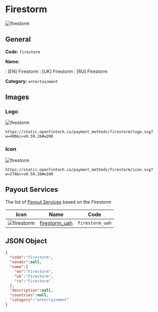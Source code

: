 
# Firestorm 
![firestorm](https://static.openfintech.io/payment_methods/firestorm/logo.svg?w=400&c=v0.59.26#w200)  

## General 
**Code:** `firestorm` 
 
**Name:** 
 
:	[EN] Firestorm 
:	[UK] Firestorm 
:	[RU] Firestorm 
 
**Category:** `entertainment` 
 

## Images 

### Logo 
![firestorm](https://static.openfintech.io/payment_methods/firestorm/logo.svg?w=400&c=v0.59.26#w200)  

```
https://static.openfintech.io/payment_methods/firestorm/logo.svg?w=400&c=v0.59.26#w200
```  

### Icon 
![firestorm](https://static.openfintech.io/payment_methods/firestorm/icon.svg?w=278&c=v0.59.26#w100)  

```
https://static.openfintech.io/payment_methods/firestorm/icon.svg?w=278&c=v0.59.26#w100
```  

## Payout Services 
 
The list of [Payout Services](/payout-services/) based on the _Firestorm_ 

|Icon|Name|Code| 
|:---:|:---:|:---:| 
|![firestorm](https://static.openfintech.io/payout_methods/firestorm/icon.png?w=278&c=v0.59.26#w40) |[firestorm_uah](/payout-services/firestorm_uah/)|`firestorm_uah`| 
 

## JSON Object 

```json
{
  "code":"firestorm",
  "vendor":null,
  "name":{
    "en":"Firestorm",
    "uk":"Firestorm",
    "ru":"Firestorm"
  },
  "description":null,
  "countries":null,
  "category":"entertainment"
}
```  
